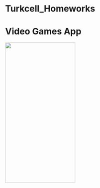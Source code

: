 # Turkcell_Homeworks
# Video Games App
<img src="https://github.com/burakozay8/Turkcell_Swift_Homeworks/blob/main/VideoGamesApp/VideoGamesApp.gif" width="225" height="450"/>




